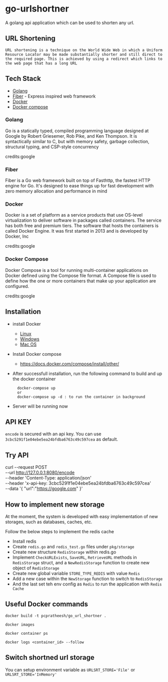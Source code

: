 # go-urlshortner
A golang api application which can be used to shorten any url.

## URL Shortening
```
URL shortening is a technique on the World Wide Web in which a Uniform Resource Locator may be made substantially shorter and still direct to the required page. This is achieved by using a redirect which links to the web page that has a long URL
```

## Tech Stack
- [Golang](https://go.dev/)
- [Fiber](https://docs.gofiber.io/) - Express inspired web framework
- [Docker](https://www.docker.com/) 
- [Docker compose](https://docs.docker.com/compose/)


### Golang
Go is a statically typed, compiled programming language designed at Google by Robert Griesemer, Rob Pike, and Ken Thompson. It is syntactically similar to C, but with memory safety, garbage collection, structural typing, and CSP-style concurrency

credits:google

### Fiber
Fiber is a Go web framework built on top of Fasthttp, the fastest HTTP engine for Go. It's designed to ease things up for fast development with zero memory allocation and performance in mind

### Docker
Docker is a set of platform as a service products that use OS-level virtualization to deliver software in packages called containers. The service has both free and premium tiers. The software that hosts the containers is called Docker Engine. It was first started in 2013 and is developed by Docker, Inc

credits:google


### Docker Compose 
Docker Compose is a tool for running multi-container applications on Docker defined using the Compose file format. A Compose file is used to define how the one or more containers that make up your application are configured.

credits:google


## Installation
- install Docker
    - [Linux](https://docs.docker.com/desktop/install/linux-install/)
    - [Windows](https://docs.docker.com/desktop/install/windows-install/)
    - [Mac OS](https://docs.docker.com/desktop/install/mac-install/)
- Install Docker compose
    - https://docs.docker.com/compose/install/other/

- After successfull installation, run the following command to build and up the docker container

        docker-compose up 
        or 
        docker-compose up -d : to run the container in background
- Server will be running now

## API KEY
`encode` is secured with an api key. You can use `3cbc5291f1e04ebe5ea24bfdba6763c49c597cea` as default.

## Try API
curl --request POST \
  --url http://127.0.0.1:8080/encode \
  --header 'Content-Type: application/json' \
  --header 'x-api-key: 3cbc5291f1e04ebe5ea24bfdba6763c49c597cea' \
  --data '{
	"url":"https://google.com"
}'



## How to implement new storage
At the moment, the system is developed with easy implementation of new storages, such as databases, caches, etc.

Follow the below steps to implement the redis cache
- Install redis
- Create `redis.go` and `redis_test.go` files under `pkg/storage`
- Create new structure `RedisStorage` within redis.go 
- Implement `CheckURLExists`, `SaveURL`, `RetrieveURL` methods in `RedisStorage` struct, and a `NewRedisStorage` function to create new object of `RedisStorage`
- Create new global variable `STORE_TYPE_REDIS` with value `Redis`
- Add a new case within the `NewStorage` function to switch to `RedisStorage`
- And the last set teh env config as `Redis` to run the application with `Redis Cache`



## Useful Docker commands

    docker build -t pcpratheesh/go_url_shortner .

    docker images

    docker container ps
    
    docker logs <container_id> --follow



## Switch shortned url storage
You can setup environment variable as 
`URLSRT_STORE='File'` or `URLSRT_STORE='InMemory'`